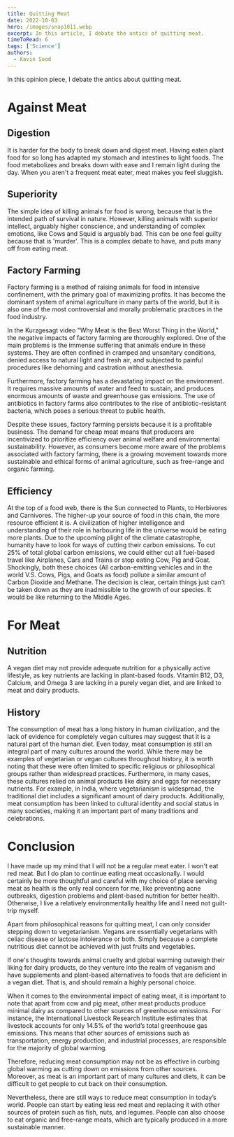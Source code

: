 ```yaml
---
title: Quitting Meat
date: 2022-10-03
hero: /images/snap1011.webp
excerpt: In this article, I debate the antics of quitting meat. 
timeToRead: 6
tags: ['Science']
authors:
  - Kavin Sood
---
```


In this opinion piece, I debate the antics about quitting meat.

# Against Meat
## Digestion
It is harder for the body to break down and digest meat. Having eaten plant food for so long has adapted my stomach and intestines to light foods. The food metabolizes and breaks down with ease and I remain light during the day. When you aren't a frequent meat eater, meat makes you feel sluggish.

## Superiority
The simple idea of killing animals for food is wrong, because that is the intended path of survival in nature. However, killing animals with superior intellect, arguably higher conscience, and understanding of complex emotions, like Cows and Squid is arguably bad. This can be one feel guilty because that is 'murder'. This is a complex debate to have, and puts many off from eating meat.

## Factory Farming
Factory farming is a method of raising animals for food in intensive confinement, with the primary goal of maximizing profits. It has become the dominant system of animal agriculture in many parts of the world, but it is also one of the most controversial and morally problematic practices in the food industry.

In the Kurzgesagt video "Why Meat is the Best Worst Thing in the World," the negative impacts of factory farming are thoroughly explored. One of the main problems is the immense suffering that animals endure in these systems. They are often confined in cramped and unsanitary conditions, denied access to natural light and fresh air, and subjected to painful procedures like dehorning and castration without anesthesia.

Furthermore, factory farming has a devastating impact on the environment. It requires massive amounts of water and feed to sustain, and produces enormous amounts of waste and greenhouse gas emissions. The use of antibiotics in factory farms also contributes to the rise of antibiotic-resistant bacteria, which poses a serious threat to public health.

Despite these issues, factory farming persists because it is a profitable business. The demand for cheap meat means that producers are incentivized to prioritize efficiency over animal welfare and environmental sustainability. However, as consumers become more aware of the problems associated with factory farming, there is a growing movement towards more sustainable and ethical forms of animal agriculture, such as free-range and organic farming.

## Efficiency
At the top of a food web, there is the Sun connected to Plants, to Herbivores and Carnivores. The higher-up your source of food in this chain, the more resource efficient it is. A civilization of higher intelligence and understanding of their role in harbouring life in the universe would be eating more plants. Due to the upcoming plight of the climate catastrophe, humanity have to look for ways of cutting their carbon emissions. To cut 25% of total global carbon emissions, we could either cut all fuel-based travel like Airplanes, Cars and Trains or stop eating Cow, Pig and Goat. Shockingly, both these choices (All carbon-emitting vehicles and in the world V.S. Cows, Pigs, and Goats as food) pollute a similar amount of Carbon Dioxide and Methane. The decision is clear, certain things just can’t be taken down as they are inadmissible to the growth of our species. It would be like returning to the Middle Ages. 

# For Meat
## Nutrition
A vegan diet may not provide adequate nutrition for a physically active lifestyle, as key nutrients are lacking in plant-based foods. Vitamin B12, D3, Calcium, and Omega 3 are lacking in a purely vegan diet, and are linked to meat and dairy products.

## History
The consumption of meat has a long history in human civilization, and the lack of evidence for completely vegan cultures may suggest that it is a natural part of the human diet. Even today, meat consumption is still an integral part of many cultures around the world. While there may be examples of vegetarian or vegan cultures throughout history, it is worth noting that these were often limited to specific religious or philosophical groups rather than widespread practices. Furthermore, in many cases, these cultures relied on animal products like dairy and eggs for necessary nutrients. For example, in India, where vegetarianism is widespread, the traditional diet includes a significant amount of dairy products. Additionally, meat consumption has been linked to cultural identity and social status in many societies, making it an important part of many traditions and celebrations.


# Conclusion
I have made up my mind that I will not be a regular meat eater. I won't eat red meat. But I do plan to continue eating meat occasionally. I would certainly be more thoughtful and careful with my choice of place serving meat as health is the only real concern for me, like preventing acne outbreaks, digestion problems and plant-based nutrition for better health. Otherwise, I live a relatively environmentally healthy life and I need not guilt-trip myself.

Apart from philosophical reasons for quitting meat, I can only consider stepping down to vegetarianism. Vegans are essentially vegetarians with celiac disease or lactose intolerance or both. Simply because a complete nutritious diet cannot be achieved with just fruits and vegetables. 

If one's thoughts towards animal cruelty and global warming outweigh their liking for dairy products, do they venture into the realm of veganism and have supplements and plant-based alternatives to foods that are deficient in a vegan diet. That is, and should remain a highly personal choice.

When it comes to the environmental impact of eating meat, it is important to note that apart from cow and pig meat, other meat products produce minimal dairy as compared to other sources of greenhouse emissions. For instance, the International Livestock Research Institute estimates that livestock accounts for only 14.5% of the world’s total greenhouse gas emissions. This means that other sources of emissions such as transportation, energy production, and industrial processes, are responsible for the majority of global warming. 

Therefore, reducing meat consumption may not be as effective in curbing global warming as cutting down on emissions from other sources. Moreover, as meat is an important part of many cultures and diets, it can be difficult to get people to cut back on their consumption. 

Nevertheless, there are still ways to reduce meat consumption in today’s world. People can start by eating less red meat and replacing it with other sources of protein such as fish, nuts, and legumes. People can also choose to eat organic and free-range meats, which are typically produced in a more sustainable manner.